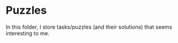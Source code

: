 # Puzzles

In this folder, I store tasks/puzzles (and their solutions) that seems interesting to me.
